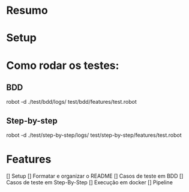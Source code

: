 # Resumo

# Setup

# Como rodar os testes:

## BDD
robot -d ./test/bdd/logs/ test/bdd/features/test.robot

## Step-by-step
robot -d ./test/step-by-step/logs/ test/step-by-step/features/test.robot

# Features
[] Setup
[] Formatar e organizar o README
[] Casos de teste em BDD
[] Casos de teste em Step-By-Step
[] Execução em docker
[] Pipeline